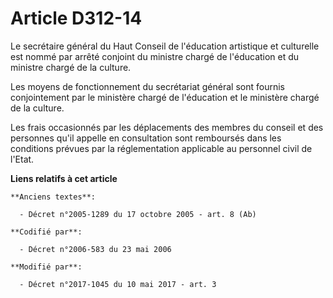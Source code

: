 # Article D312-14

Le secrétaire général du Haut Conseil de l'éducation artistique et culturelle est nommé par arrêté conjoint du ministre
chargé de l'éducation et du ministre chargé de la culture.

Les moyens de fonctionnement du secrétariat général sont fournis conjointement par le ministère chargé de l'éducation et le
ministère chargé de la culture.

Les frais occasionnés par les déplacements des membres du conseil et des personnes qu'il appelle en consultation sont
remboursés dans les conditions prévues par la réglementation applicable au personnel civil de l'Etat.

**Liens relatifs à cet article**

	**Anciens textes**:

	  - Décret n°2005-1289 du 17 octobre 2005 - art. 8 (Ab)

	**Codifié par**:

	  - Décret n°2006-583 du 23 mai 2006

	**Modifié par**:

	  - Décret n°2017-1045 du 10 mai 2017 - art. 3

